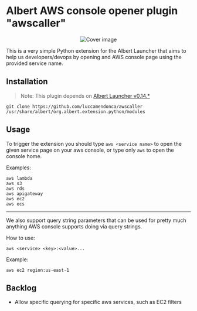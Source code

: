 # Albert AWS console opener plugin "awscaller"

<p align="center">
  <!-- <img src="https://i.imgur.com/gPCNyGQ.png" alt="Cover image"/> -->
  <img src="https://i.imgur.com/2Uf93Rp.png" alt="Cover image"/>
</p>

This is a very simple Python extension for the Albert Launcher that aims to help us developers/devops by opening and AWS console page using the provided service name.

## Installation

> Note: This plugin depends on [Albert Launcher v0.14.*](https://albertlauncher.github.io/docs/installing/)

```
git clone https://github.com/luccamendonca/awscaller /usr/share/albert/org.albert.extension.python/modules
```

## Usage

To trigger the extension you should type `aws <service name>` to open the given service page on your aws console, or type only `aws` to open the console home.

Examples:

```
aws lambda
aws s3
aws rds
aws apigateway
aws ec2
aws ecs
```

---

We also support query string parameters that can be used for pretty much anything AWS console supports doing via query strings.

How to use:

```
aws <service> <key>:<value>...
```

Example:

```
aws ec2 region:us-east-1
```

## Backlog

- Allow specific querying for specific aws services, such as EC2 filters